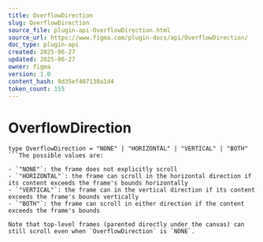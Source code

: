 ```yaml
---
title: OverflowDirection
slug: OverflowDirection
source_file: plugin-api-OverflowDirection.html
source_url: https://www.figma.com/plugin-docs/api/OverflowDirection/
doc_type: plugin-api
created: 2025-06-27
updated: 2025-06-27
owner: figma
version: 1.0
content_hash: 9d35ef407130a1d4
token_count: 155
---
```

# OverflowDirection

```
type OverflowDirection = "NONE" | "HORIZONTAL" | "VERTICAL" | "BOTH"
```The possible values are:

- `"NONE"`: the frame does not explicitly scroll
- `"HORIZONTAL"`: the frame can scroll in the horizontal direction if its content exceeds the frame's bounds horizontally
- `"VERTICAL"`: the frame can in the vertical direction if its content exceeds the frame's bounds vertically
- `"BOTH"`: the frame can scroll in either direction if the content exceeds the frame's bounds

Note that top-level frames (parented directly under the canvas) can still scroll even when `OverflowDirection` is `NONE`.
